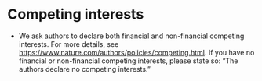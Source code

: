 # Competing interests
- We ask authors to declare both financial and non-financial competing interests. For more details, see https://www.nature.com/authors/policies/competing.html. If you have no financial or non-financial competing interests, please state so: “The authors declare no competing interests.”
